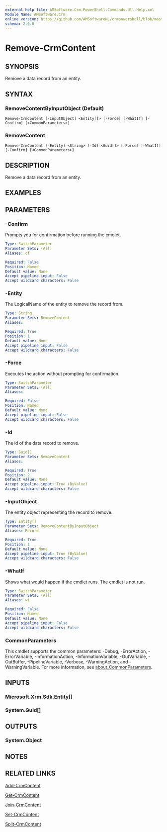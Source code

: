 ```yaml
---
external help file: AMSoftware.Crm.PowerShell.Commands.dll-Help.xml
Module Name: AMSoftware.Crm
online version: https://github.com/AMSoftwareNL/crmpowershell/blob/master/docs/Remove-CrmContent.md
schema: 2.0.0
---
```


# Remove-CrmContent

## SYNOPSIS
Remove a data record from an entity.

## SYNTAX

### RemoveContentByInputObject (Default)
```
Remove-CrmContent [-InputObject] <Entity[]> [-Force] [-WhatIf] [-Confirm] [<CommonParameters>]
```

### RemoveContent
```
Remove-CrmContent [-Entity] <String> [-Id] <Guid[]> [-Force] [-WhatIf] [-Confirm] [<CommonParameters>]
```

## DESCRIPTION
Remove a data record from an entity.

## EXAMPLES

## PARAMETERS

### -Confirm
Prompts you for confirmation before running the cmdlet.

```yaml
Type: SwitchParameter
Parameter Sets: (All)
Aliases: cf

Required: False
Position: Named
Default value: None
Accept pipeline input: False
Accept wildcard characters: False
```

### -Entity
The LogicalName of the entity to remove the record from.

```yaml
Type: String
Parameter Sets: RemoveContent
Aliases:

Required: True
Position: 1
Default value: None
Accept pipeline input: False
Accept wildcard characters: False
```

### -Force
Executes the action without prompting for confirmation.

```yaml
Type: SwitchParameter
Parameter Sets: (All)
Aliases:

Required: False
Position: Named
Default value: None
Accept pipeline input: False
Accept wildcard characters: False
```

### -Id
The id of the data record to remove.

```yaml
Type: Guid[]
Parameter Sets: RemoveContent
Aliases:

Required: True
Position: 2
Default value: None
Accept pipeline input: True (ByValue)
Accept wildcard characters: False
```

### -InputObject
The entity object representing the record to remove.

```yaml
Type: Entity[]
Parameter Sets: RemoveContentByInputObject
Aliases: Record

Required: True
Position: 1
Default value: None
Accept pipeline input: True (ByValue)
Accept wildcard characters: False
```

### -WhatIf
Shows what would happen if the cmdlet runs.
The cmdlet is not run.

```yaml
Type: SwitchParameter
Parameter Sets: (All)
Aliases: wi

Required: False
Position: Named
Default value: None
Accept pipeline input: False
Accept wildcard characters: False
```

### CommonParameters
This cmdlet supports the common parameters: -Debug, -ErrorAction, -ErrorVariable, -InformationAction, -InformationVariable, -OutVariable, -OutBuffer, -PipelineVariable, -Verbose, -WarningAction, and -WarningVariable. For more information, see [about_CommonParameters](http://go.microsoft.com/fwlink/?LinkID=113216).

## INPUTS

### Microsoft.Xrm.Sdk.Entity[]

### System.Guid[]

## OUTPUTS

### System.Object
## NOTES

## RELATED LINKS

[Add-CrmContent](Add-CrmContent.md)

[Get-CrmContent](Get-CrmContent.md)

[Join-CrmContent](Join-CrmContent.md)

[Set-CrmContent](Set-CrmContent.md)

[Split-CrmContent](Split-CrmContent.md)
